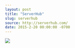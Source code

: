 ```yaml
---
layout: post
title: "ServerHub"
slug: serverhub
source: http://serverhub.com/
date: 2015-2-20 00:00:00 -0700
---
```


<img src="{{ site.url }}/assets/img/screenshots/serverhub.jpg">
